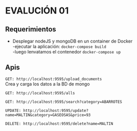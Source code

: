 # EVALUCIÓN 01

## Requerimientos
- Desplegar nodeJS y mongoDB en un container de Docker <br/>
-ejecutar la aplicación:  `docker-compose build`<br/>
-luego lenvatamos el contenedor `docker-compose up`

## Apis

`GET: http://localhost:9595/upload_documents`<br/>
Crea y carga los datos a la BD de mongo

`GET: http://localhost:9595/alls`

`GET: http://localhost:9595/search?category=ABARROTES`

`UPDATE: http://localhost:9595/update?name=MALTIN&category=GASEOSAS&price=93`

`DELETE: http://localhost:9595/delete?name=MALTIN`